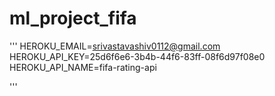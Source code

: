 # ml_project_fifa

'''
HEROKU_EMAIL=srivastavashiv0112@gmail.com
HEROKU_API_KEY=25d6f6e6-3b4b-44f6-83ff-08f6d97f08e0
HEROKU_API_NAME=fifa-rating-api

'''
